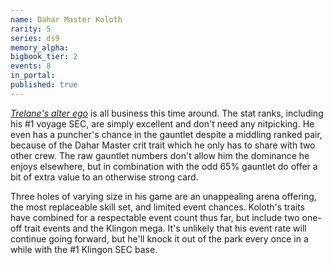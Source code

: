 ```yaml
---
name: Dahar Master Koloth
rarity: 5
series: ds9
memory_alpha:
bigbook_tier: 2
events: 8
in_portal:
published: true
---
```


[_Trelane's alter ego_](https://www.youtube.com/watch?v=RXV5ciE8ucE&t=64) is all business this time around. The stat ranks, including his #1 voyage SEC, are simply excellent and don't need any nitpicking. He even has a puncher's chance in the gauntlet despite a middling ranked pair, because of the Dahar Master crit trait which he only has to share with two other crew. The raw gauntlet numbers don't allow him the dominance he enjoys elsewhere, but in combination with the odd 65% gauntlet do offer a bit of extra value to an otherwise strong card.

Three holes of varying size in his game are an unappealing arena offering, the most replaceable skill set, and limited event chances. Koloth's traits have combined for a respectable event count thus far, but include two one-off trait events and the Klingon mega. It's unlikely that his event rate will continue going forward, but he'll knock it out of the park every once in a while with the #1 Klingon SEC base.  
